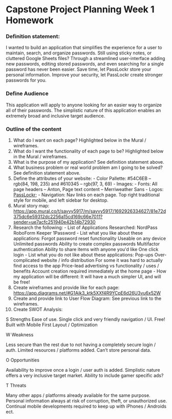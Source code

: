 # Capstone Project Planning Week 1 Homework

### Definition statement:

I wanted to build an application that simplifies the experience for a user to maintain, search, and organize passwords. Still using sticky notes, or cluttered Google Sheets files? Through a streamlined user-interface adding new passwords, editing stored passwords, and even searching for a single password has never been easier. Save time, let PassLockr store your personal information. Improve your security, let PassLockr create stronger passwords for you.

### Define Audience

This application will apply to anyone looking for an easier way to organize all of their passwords. The simplistic nature of this application enables an extremely broad and inclusive target audience.

### Outline of the content
  1. What do I want on each page? Highlighted below in the Mural / wireframes.
  2. What do I want the functionality of each page to be? Highlighted below in the Mural / wireframes.
  3. What is the purpose of my application? See definition statement above.
  4. What business problem or real world problem am I going to be solved? See definition statement above.
  5. Define the attributes of your website:
    - Color Pallette: #54C6EB – rgb(84, 198, 235) and #610345 – rgb(97, 3, 69)
    - Images:
    - Fonts: All page headers – Anton, Page text content – Merriweather Sans
    - Logos: [PassLockr](./Logos/PassLockr.png);
    - Navigation: Nav links on each page. Top right traditional style for mobile, and left sidebar for desktop.
  6. Mural story map: https://app.mural.co/t/savvy5917/m/savvy5917/1692926334627/81e72d375dc6e59312dc2256a15cd169c66e7011?sender=ue7acfc251940e42b14b72930
  7. Research the following:
    - List of Applications Researched:
        NordPass
        RoboForm
        Keeper
        1Password
    - List what you like about these applications:
        Forgot password reset functionality
        Useable on any device
        Unlimited passwords
        Ability to create complex passwords
        Multifactor authentication
        Ability to share items with anyone you'd like
        One click login
    - List what you do not like about these applications:
        Pop-ups
        Over-complicated website / info distribution
        For some it was hard to actually find access to the app
        Price-lead advertising vs functionality / uses / benefits
        Account creation required immediately at the home page
    - How my application will be different:
        It will have a much simpler UI, and will be free!
  8. Create wireframes and provide like for each page: https://app.diagrams.net/#G1Aik3_ktk5XXf4R9YCpE6d26U3vu6x52W
  9. Create and provide link to User Flow Diagram: See previous link to the wireframes.
  10. Create SWOT Analysis:

S
Strengths
Ease of use. Single click and very friendly navigation / UI.
Free!
Built with Mobile First Layout / Optimization

W
Weakness

Less secure than the rest due to not having a completely secure login / auth.
Limited resources / platforms added.
Can’t store personal data.

O
Opportunities

Availability to improve once a login / user auth is added.
Simplistic nature offers a very inclusive target market.
Ability to include gamer specific ads?

T
Threats

Many other apps / platforms already available for the same purpose.
Personal information always at risk of corruption, theft, or unauthorized use.
Continual mobile developments required to keep up with iPhones / Androids ect.
